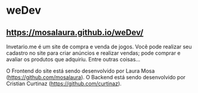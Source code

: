 # weDev 

## https://mosalaura.github.io/weDev/

Invetario.me é um site de compra e venda de jogos. Você pode realizar seu cadastro no site para criar anúncios e realizar vendas;
pode comprar e avaliar os produtos que adquiriu. Entre outras coisas...

O Frontend do site está sendo desenvolvido por Laura Mosa (https://github.com/mosalaura).
O Backend está sendo desenvolvido por Cristian Curtinaz (https://github.com/curtinaz).
